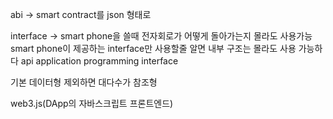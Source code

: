 abi -> smart contract를 json 형태로

interface -> smart phone을 쓸때 전자회로가 어떻게 돌아가는지 몰라도 사용가능
             smart phone이 제공하는 interface만 사용할줄 알면 내부 구조는 몰라도 사용 가능하다
             api application programming interface 

기본 데이터형 제외하면 대다수가 참조형

web3.js(DApp의 자바스크립트 프론트엔드)